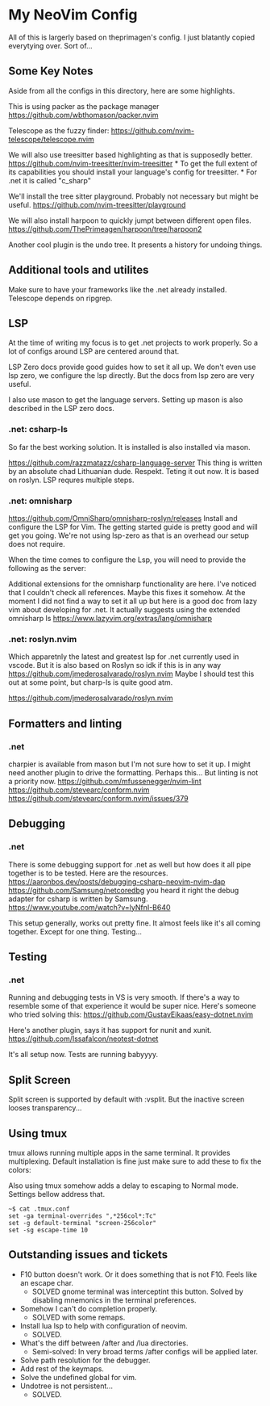 # My NeoVim Config

All of this is largerly based on theprimagen's config.
I just blatantly copied everytying over. Sort of...

## Some Key Notes

Aside from all the configs in this directory, here are some highlights.

This is using packer as the package manager
https://github.com/wbthomason/packer.nvim

Telescope as the fuzzy finder:
https://github.com/nvim-telescope/telescope.nvim

We will also use treesitter based highlighting as that is supposedly better.
https://github.com/nvim-treesitter/nvim-treesitter
    * To get the full extent of its capabilities you should install your language's config for treesitter.
    * For .net it is called "c_sharp"

We'll install the tree sitter playground. Probably not necessary but might be useful.
https://github.com/nvim-treesitter/playground

We will also install harpoon to quickly jumpt between different open files.
https://github.com/ThePrimeagen/harpoon/tree/harpoon2

Another cool plugin is the undo tree. It presents a history for undoing things.

## Additional tools and utilites
Make sure to have your frameworks like the .net already installed.
Telescope depends on ripgrep.

## LSP
At the time of writing my focus is to get .net projects to work properly. 
So a lot of configs around LSP are centered around that.

LSP Zero docs provide good guides how to set it all up.
We don't even use lsp zero, we configure the lsp directly.
But the docs from lsp zero are very useful.

I also use mason to get the language servers.
Setting up mason is also described in the LSP zero docs.

### .net: csharp-ls
So far the best working solution. It is installed is also installed via mason.

https://github.com/razzmatazz/csharp-language-server
This thing is written by an absolute chad Lithuanian dude. Respekt. Teting it out now.
It is based on roslyn.
LSP requres multiple steps.

### .net: omnisharp
https://github.com/OmniSharp/omnisharp-roslyn/releases
Install and configure the LSP for Vim. The getting started guide is pretty good and will get you going.
We're not using lsp-zero as that is an overhead our setup does not require.

When the time comes to configure the Lsp, you will need to provide the following as the server:

Additional extensions for the omnisharp functionality are here. 
I've noticed that I couldn't check all references. 
Maybe this fixes it somehow. 
At the moment I did not find a way to set it all up but here is a good doc from 
lazy vim about developing for .net. 
It actually suggests using the extended omnisharp ls https://www.lazyvim.org/extras/lang/omnisharp

### .net: roslyn.nvim
Which apparetnly the latest and greatest lsp for .net currently used in vscode.
But it is also based on Roslyn so idk if this is in any way
https://github.com/jmederosalvarado/roslyn.nvim
Maybe I should test this out at some point, but charp-ls is quite good atm.

https://github.com/jmederosalvarado/roslyn.nvim

## Formatters and linting
### .net
charpier is available from mason but I'm not sure how to set it up.
I might need another plugin to drive the formatting. Perhaps this... But linting is not a priority now.
https://github.com/mfussenegger/nvim-lint
https://github.com/stevearc/conform.nvim
https://github.com/stevearc/conform.nvim/issues/379

## Debugging
### .net
There is some debugging support for .net as well but how does it all pipe together is to be tested.
Here are the resources.
https://aaronbos.dev/posts/debugging-csharp-neovim-nvim-dap
https://github.com/Samsung/netcoredbg you heard it right the debug adapter for csharp is written by Samsung.
https://www.youtube.com/watch?v=lyNfnI-B640

This setup generally, works out pretty fine. It almost feels like it's all coming together. Except for one thing. Testing...

## Testing
### .net
Running and debugging tests in VS is very smooth.
If there's a way to resemble some of that experience it would be super nice.
Here's someone who tried solving this:
https://github.com/GustavEikaas/easy-dotnet.nvim

Here's another plugin, says it has support for nunit and xunit.
https://github.com/Issafalcon/neotest-dotnet

It's all setup now. Tests are running babyyyy.

## Split Screen
Split screen is supported by default with :vsplit.
But the inactive screen looses transparency...

## Using tmux
tmux allows running multiple apps in the same terminal.
It provides multiplexing. Default installation is fine just make sure to add these to fix the colors:

Also using tmux somehow adds a delay to escaping to Normal mode. Settings bellow address that.
```
~$ cat .tmux.conf 
set -ga terminal-overrides ",*256col*:Tc"
set -g default-terminal "screen-256color"
set -sg escape-time 10
```

## Outstanding issues and tickets

* F10 button doesn't work. Or it does something that is not F10. Feels like an escape char.
    * SOLVED gnome terminal was interceptint this button. Solved by disabling mnemonics in the terminal preferences. 
* Somehow I can't do completion properly.
    * SOLVED with some remaps.
* Install lua lsp to help with configuration of neovim.
    * SOLVED.
* What's the diff between /after and /lua directories.
    * Semi-solved: In very broad terms /after configs will be applied later.
* Solve path resolution for the debugger.
* Add rest of the keymaps. 
* Solve the undefined global for vim.
* Undotree is not persistent...
    * SOLVED. 
